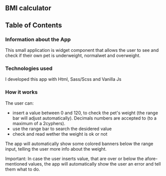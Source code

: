 ## BMI calculator

## Table of Contents

### Information about the App 
This small application is widget component that allows the user to see and check if their own pet is underweight, normalwet and overweight.


### Technologies used 
I developed this app with Html, Sass/Scss and Vanilla Js

### How it works 
The user can:

- insert a value between 0 and 120, to check the pet's weight (the range bar will adjust automatically). Decimals numbers are accepted to (to a maximum of a 2cyphers).
- use the range bar to search the desidered value
- check and read wether the weight is ok or not

The app will automatically show some colored banners below the range input, telling the user more info about the weight.

Important: In case the user inserts value, that are over or below the afore-mentioned values, the app will automatically show the user an error and tell them what to do.




